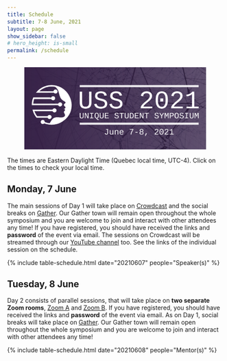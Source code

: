 ```yaml
---
title: Schedule
subtitle: 7-8 June, 2021
layout: page
show_sidebar: false
# hero_height: is-small
permalink: /schedule
---
```


<section class="hero is-primary">
  <div class="hero-body">
    <figure class="image is-5by2">
      <img src="assets/img/USS2021/banner-1-v1.png" alt="{{'USS21'}}">
    </figure>
  </div>
</section>


The times are Eastern Daylight Time (Quebec local time, UTC-4). Click on the times to check your local time.

## Monday, 7 June

The main sessions of Day 1 will take place on [Crowdcast](https://www.crowdcast.io/e/2u50rd1n) and the social breaks on [Gather](https://gather.town/i/e7LPsVjS). Our Gather town will remain open throughout the whole symposium and you are welcome to join and interact with other attendees any time! If you have registered, you should have received the links and **password** of the event via email. The sessions on Crowdcast will be streamed through our [YouTube channel](https://www.youtube.com/channel/UCOoOsSZfudHl5vcUnCE3jrA) too. See the links of the individual session on the schedule.

{% include table-schedule.html date="20210607" people="Speaker(s)" %}

## Tuesday, 8 June

Day 2 consists of parallel sessions, that will take place on **two separate Zoom rooms**, [Zoom A](https://us02web.zoom.us/j/82032866297) and [Zoom B](https://us02web.zoom.us/j/88008045355). If you have registered, you should have received the links and **password** of the event via email. As on Day 1, social breaks will take place on [Gather](https://gather.town/i/e7LPsVjS). Our Gather town will remain open throughout the whole symposium and you are welcome to join and interact with other attendees any time!

{% include table-schedule.html date="20210608" people="Mentor(s)" %}
